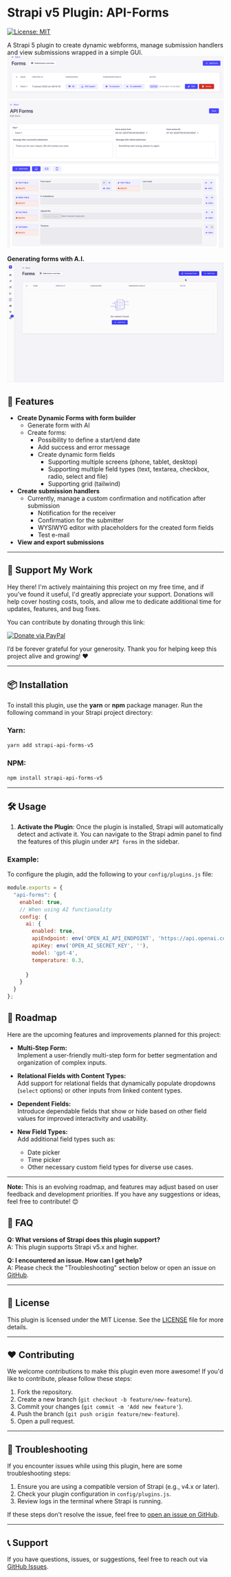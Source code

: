 # Strapi v5 Plugin: API-Forms

[![License: MIT](https://img.shields.io/badge/License-MIT-green.svg)](LICENSE)

A Strapi 5 plugin to create dynamic webforms, manage submission handlers and view submissions wrapped in a simple GUI.
![img.png](img.png)
![img_1.png](img_1.png)

**Generating forms with A.I.**
![example.gif](example.gif)

## 🚀 Features

- **Create Dynamic Forms with form builder**
  - Generate form with AI
  - Create forms:
    - Possibility to define a start/end date
    - Add success and error message
    - Create dynamic form fields
      - Supporting multiple screens (phone, tablet, desktop)
      - Supporting multiple field types (text, textarea, checkbox, radio, select and file)
      - Supporting grid (tailwind)
- **Create submission handlers**
  - Currently, manage a custom confirmation and notification after submission
    - Notification for the receiver
    - Confirmation for the submitter
    - WYSIWYG editor with placeholders for the created form fields
    - Test e-mail
- **View and export submissions**

---

## 👏 Support My Work

Hey there! I'm actively maintaining this project on my free time, and if you've found it useful, I'd greatly appreciate
your support. Donations will help cover hosting costs, tools, and allow me to dedicate additional time for updates,
features, and bug fixes.

You can contribute by donating through this link:

[![Donate via PayPal](https://img.shields.io/badge/Donate-PayPal-blue.svg)](https://www.paypal.com/donate/?business=DFMEGWFQUZHCQ&no_recurring=0&currency_code=EUR)

I’d be forever grateful for your generosity. Thank you for helping keep this project alive and growing! ❤️

---

## 📦 Installation

To install this plugin, use the **yarn** or **npm** package manager. Run the following command in your Strapi project
directory:

### Yarn:

```bash
yarn add strapi-api-forms-v5
```

### NPM:

```bash
npm install strapi-api-forms-v5
```

---

## 🛠️ Usage

1. **Activate the Plugin**: Once the plugin is installed, Strapi will automatically detect and activate it. You can
   navigate to the Strapi admin panel to find the features of this plugin under `API forms` in the sidebar.

### Example:

To configure the plugin, add the following to your `config/plugins.js` file:

```javascript
module.exports = {
  "api-forms": {
    enabled: true,
    // When using AI functionality
    config: {
      ai: {
        enabled: true,
        apiEndpoint: env('OPEN_AI_API_ENDPOINT', 'https://api.openai.com/v1/chat/completions'),
        apiKey: env('OPEN_AI_SECRET_KEY', ''),
        model: 'gpt-4',
        temperature: 0.3,

      }
    }
  }
};
```

## 🚀 Roadmap

Here are the upcoming features and improvements planned for this project:

- **Multi-Step Form:**  
  Implement a user-friendly multi-step form for better segmentation and organization of complex inputs.

- **Relational Fields with Content Types:**  
  Add support for relational fields that dynamically populate dropdowns (`select` options) or other inputs from linked
  content types.

- **Dependent Fields:**  
  Introduce dependable fields that show or hide based on other field values for improved interactivity and usability.

- **New Field Types:**  
  Add additional field types such as:
  - Date picker
  - Time picker
  - Other necessary custom field types for diverse use cases.

---

**Note:** This is an evolving roadmap, and features may adjust based on user feedback and development priorities. If you
have any suggestions or ideas, feel free to contribute! 😊

## 🤔 FAQ

**Q: What versions of Strapi does this plugin support?**  
A: This plugin supports Strapi v5.x and higher.

**Q: I encountered an issue. How can I get help?**  
A: Please check the "Troubleshooting" section below or open an issue
on [GitHub](https://github.com/your-username/your-plugin-repo/issues).

---

## 📄 License

This plugin is licensed under the MIT License. See the [LICENSE](LICENSE) file for more details.

---

## ❤️ Contributing

We welcome contributions to make this plugin even more awesome! If you'd like to contribute, please follow these steps:

1. Fork the repository.
2. Create a new branch (`git checkout -b feature/new-feature`).
3. Commit your changes (`git commit -m 'Add new feature'`).
4. Push the branch (`git push origin feature/new-feature`).
5. Open a pull request.

---

## 🐛 Troubleshooting

If you encounter issues while using this plugin, here are some troubleshooting steps:

1. Ensure you are using a compatible version of Strapi (e.g., v4.x or later).
2. Check your plugin configuration in `config/plugins.js`.
3. Review logs in the terminal where Strapi is running.

If these steps don't resolve the issue, feel free
to [open an issue on GitHub](https://github.com/your-username/your-plugin-repo/issues).

---

## 📞 Support

If you have questions, issues, or suggestions, feel free to reach out
via [GitHub Issues](https://github.com/your-username/your-plugin-repo/issues).
